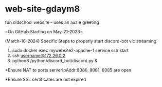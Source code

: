 # web-site-gdaym8
 fun oldschool website - uses an auzie greeting

=On GitHub Starting on May-21-2023=




(March-16-2024) Specific Steps to properly start discord-bot vlc streaming:
1. sudo docker exec mywebsite2-apache-1 service ssh start
2. ssh username@172.26.0.2
3. python3 /python/discord_bot/discord.py &


*Ensure NAT to ports serverIpAddr:8080, 8081, 8085 are open 

*Ensure SSL certificates are not expired 


